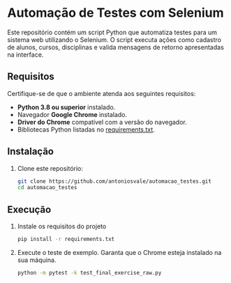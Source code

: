 # Automação de Testes com Selenium

Este repositório contém um script Python que automatiza testes para um sistema web utilizando o Selenium. O script executa ações como cadastro de alunos, cursos, disciplinas e valida mensagens de retorno apresentadas na interface.

## Requisitos

Certifique-se de que o ambiente atenda aos seguintes requisitos:

- **Python 3.8 ou superior** instalado.
- Navegador **Google Chrome** instalado.
- **Driver do Chrome** compatível com a versão do navegador.
- Bibliotecas Python listadas no [requirements.txt](#instalação).

## Instalação

1. Clone este repositório:
   ```bash
   git clone https://github.com/antoniosvale/automacao_testes.git
   cd automacao_testes

## Execução
1. Instale os requisitos do projeto
   ```bash
   pip install -r requirements.txt
   ```
2. Execute o teste de exemplo. Garanta que o Chrome esteja instalado na sua máquina.
   ```bash
   python -m pytest -k test_final_exercise_raw.py
